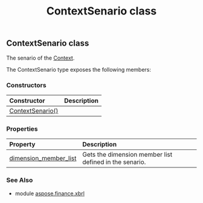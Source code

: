 ﻿---
title: ContextSenario class
second_title: Aspose.Finance for Python via .NET API References
description: 
type: docs
weight: 110
url: /python-net/aspose.finance.xbrl/contextsenario/
is_root: false
---

## ContextSenario class

The senario of the [Context](/finance/python-net/aspose.finance.xbrl/context).



The ContextSenario type exposes the following members:

### Constructors
| Constructor | Description |
| :- | :- |
| [ContextSenario()](/finance/python-net/aspose.finance.xbrl/contextsenario/__init__/#) |  |


### Properties
| Property | Description |
| :- | :- |
| [dimension_member_list](/finance/python-net/aspose.finance.xbrl/contextsenario/dimension_member_list) | Gets the dimension member list defined in the senario. |


### See Also

* module [aspose.finance.xbrl](../)

